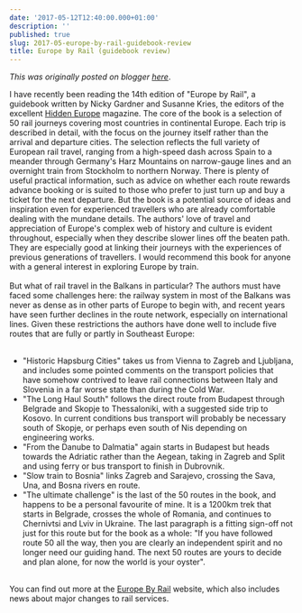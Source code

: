 ```yaml
---
date: '2017-05-12T12:40:00.000+01:00'
description: ''
published: true
slug: 2017-05-europe-by-rail-guidebook-review
title: Europe by Rail (guidebook review)
---
```


*This was originally posted on blogger [here](https://blog.balkanology.com/2017/05/europe-by-rail-guidebook-review.html)*.

I have recently been reading the 14th edition of "Europe by Rail", a guidebook written by Nicky Gardner and Susanne Kries, the editors of the excellent <a href="http://www.hiddeneurope.co.uk/">Hidden Europe</a> magazine. The core of the book is a selection of 50 rail journeys covering most countries in continental Europe. Each trip is described in detail, with the focus on the journey itself rather than the arrival and departure cities. The selection reflects the full variety of European rail travel, ranging from a high-speed dash across Spain to a meander through Germany's Harz Mountains on narrow-gauge lines and an overnight train from Stockholm to northern Norway. There is plenty of useful practical information, such as advice on whether each route rewards advance booking or is suited to those who prefer to just turn up and buy a ticket for the next departure. But the book is a potential source of ideas and inspiration even for experienced travellers who are already comfortable dealing with the mundane details. The authors' love of travel and appreciation of Europe's complex web of history and culture is evident throughout, especially when they describe slower lines off the beaten path. They are especially good at linking their journeys with the experiences of previous generations of travellers. I would recommend this book for anyone with a general interest in exploring Europe by train.<br />
<br />
But what of rail travel in the Balkans in particular? The authors must have faced some challenges here: the railway system in most of the Balkans was never as dense as in other parts of Europe to begin with, and recent years have seen further declines in the route network, especially on international lines. Given these restrictions the authors have done well to include five routes that are fully or partly in Southeast Europe:<br />
<br />
- "Historic Hapsburg Cities" takes us from Vienna to Zagreb and Ljubljana, and includes some pointed comments on the transport policies that have somehow contrived to leave rail connections between Italy and Slovenia in a far worse state than during the Cold War. <br />
- "The Long Haul South" follows the direct route from Budapest through Belgrade and Skopje to Thessaloniki, with a suggested side trip to Kosovo. In current conditions bus transport will probably be necessary south of Skopje, or perhaps even south of Nis depending on engineering works.<br />
- "From the Danube to Dalmatia" again starts in Budapest but heads towards the Adriatic rather than the Aegean, taking in Zagreb and Split and using ferry or bus transport to finish in Dubrovnik.<br />
- "Slow train to Bosnia" links Zagreb and Sarajevo, crossing the Sava, Una, and Bosna rivers en route.<br />
- "The ultimate challenge" is the last of the 50 routes in the book, and happens to be a personal favourite of mine. It is a 1200km trek that starts in Belgrade, crosses the whole of Romania, and continues to Chernivtsi and Lviv in Ukraine. The last paragraph is a fitting sign-off not just for this route but for the book as a whole: "If you have followed route 50 all the way, then you are clearly an independent spirit and no longer need our guiding hand. The next 50 routes are yours to decide and plan alone, for now the world is your oyster".<br />
<br />
You can find out more at the <a href="http://www.europebyrail.eu/">Europe By Rail</a> website, which also includes news about major changes to rail services.<br />
<br />
<br />
<br />